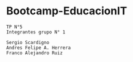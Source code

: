# Bootcamp-EducacionIT
    TP N°5
    Integrantes grupo N° 1

    Sergio Scardigno
    Andres Felipe A. Herrera
    Franco Alejandro Ruiz
